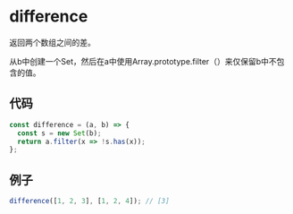 # difference

返回两个数组之间的差。

从b中创建一个Set，然后在a中使用Array.prototype.filter（）来仅保留b中不包含的值。

## 代码

```js
const difference = (a, b) => {
  const s = new Set(b);
  return a.filter(x => !s.has(x));
};
```

## 例子

```js
difference([1, 2, 3], [1, 2, 4]); // [3]
```
